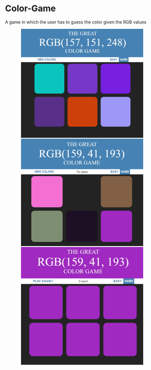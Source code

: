 # Color-Game
A game in which the user has to guess the color given the RGB values

<div align="center">
    <img src="/screenshots/hard.jpg" width="400px"</img> 
    <img src="/screenshots/hard_2.jpg" width="400px"</img> 
    <img src="/screenshots/hard_3.jpg" width="400px"</img> 
</div>
